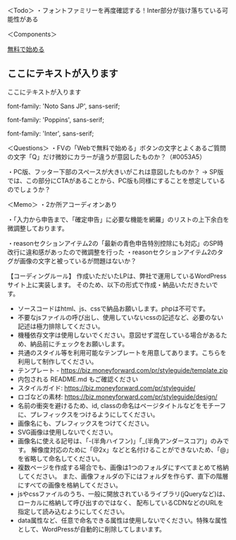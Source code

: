 ＜Todo＞
・フォントファミリーを再度確認する！Inter部分が抜け落ちている可能性がある

＜Components＞

<!-- ボタン -->
<a href="#" class="btn"><span class="btn__text">無料で始める</span></a>

<!-- セクションタイトル -->
<h2 class="section__title">ここにテキストが入ります</h2>

<!-- セクションサブタイトル -->
<p class="section__subTitle">ここにテキストが入ります</p>

<!-- Noto sans JP -->
font-family: 'Noto Sans JP', sans-serif;

<!-- Poppins -->
font-family: 'Poppins', sans-serif;

<!-- Inter -->
font-family: 'Inter', sans-serif;

＜Questions＞
・FVの「Webで無料で始める」ボタンの文字とよくあるご質問の文字「Q」だけ微妙にカラーが違うが意図したものか？（#0053A5）

・PC版、フッター下部のスペースが大きいがこれは意図したものか？
→ SP版では、この部分にCTAがあることから、PC版も同様にすることを想定しているのでしょうか？


＜Memo＞
・2か所アコーディオンあり

・「入力から申告まで、「確定申告」に必要な機能を網羅」のリストの上下余白を微調整しております。

・reasonセクションアイテム2の「最新の青色申告特別控除にも対応」のSP時改行に違和感があったので微調整を行った
・reasonセクションアイテム2のタグが画像の文字と被っているが問題はないか？







【コーディングルール】
作成いただいたLPは、弊社で運用しているWordPressサイト上に実装します。 そのため、以下の形式で作成・納品いただきたいです。

 - ソースコードはhtml、js、cssで納品お願いします。phpは不可です。 
 - 不要なjsファイルの呼び出し、使用していないcssの記述など、必要のない記述は極力排除してください。
 - 機種依存文字は使用しないでください。意図せず混在している場合があるため、納品前にチェックをお願いします。 
 - 共通のスタイル等を利用可能なテンプレートを用意してあります。こちらを利用して制作してください。
 - テンプレート - https://biz.moneyforward.com/pr/styleguide/template.zip
 - 内包される README.md もご確認ください
 - スタイルガイド: https://biz.moneyforward.com/pr/styleguide/
 - ロゴなどの素材: https://biz.moneyforward.com/pr/styleguide/design/
 - 名前の衝突を避けるため、id, classの命名はページタイトルなどをモチーフに、プレフィックスをつけるようにしてください。
 - 画像名にも、プレフィックスをつけてください。
 - SVG画像は使用しないでください。
 - 画像名に使える記号は、「-(半角ハイフン)」「_(半角アンダースコア)」のみです。
    解像度対応のために「@2x」などと名付けることができないため、「@」を省略して命名してください。
 - 複数ページを作成する場合でも、画像は1つのフォルダにすべてまとめて格納してください。
    また、画像フォルダの下にはフォルダを作らず、直下の階層にすべての画像を格納してください。
 - jsやcssファイルのうち、一般に開放されているライブラリ(jQueryなど)は、ローカルに格納して呼び出すのではなく、
    配布しているCDNなどのURLを指定して読み込むようにしてください。
 - data属性など、任意で命名できる属性は使用しないでください。特殊な属性として、WordPressが自動的に削除してしまいます。